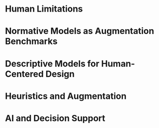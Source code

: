 # Human Limitations

# Normative Models as Augmentation Benchmarks

# Descriptive Models for Human-Centered Design

# Heuristics and Augmentation

# AI and Decision Support
